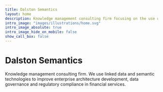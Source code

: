 ```yaml
---
title: Dalston Semantics
layout: home
description: Knowledge management consulting firm focusing on the use of linked data and semantic technologies to improve enterprise architecture development, data governance and regulatory compliance in financial services.
intro_image: "images/illustrations/home.svg"
intro_image_absolute: true
intro_image_hide_on_mobile: false
show_call_box: false
---
```


# Dalston Semantics

Knowledge management consulting firm. We use linked data and semantic technologies to improve enterprise architecture development, data governance and regulatory compliance in financial services.